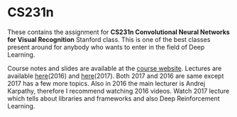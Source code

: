 # CS231n

These contains the assignment for **CS231n Convolutional Neural Networks for Visual Recognition** Stanford class. This is one of the best classes present around for anybody who wants to enter in the field of Deep Learning.

Course notes and slides are available at the [course website](http://cs231n.github.io/).
Lectures are available [here](https://www.youtube.com/watch?v=NfnWJUyUJYU&list=PLkt2uSq6rBVctENoVBg1TpCC7OQi31AlC)(2016) and [here](https://www.youtube.com/watch?v=vT1JzLTH4G4&list=PLC1qU-LWwrF64f4QKQT-Vg5Wr4qEE1Zxk)(2017). Both 2017 and 2016 are same except 2017 has a few more topics. Also in 2016 the main lecturer is Andrej Karpathy, therefore I recommend watching 2016 videos. Watch 2017 lecture which tells about libraries and frameworks and also Deep Reinforcement Learning.
